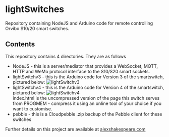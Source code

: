 # lightSwitches
Repository containing NodeJS and Arduino code for remote controlling Orvibo S10/20 smart switches.

## Contents
This repository contains 4 directories. They are as follows
* NodeJS - this is a server/mediator that provides a WebSocket, MQTT, HTTP and WeMo protocol interface to the S10/S20 smart sockets.
* lightSwitchv3 - this is the Arduino code for Version 3 of the smartswitch, pictured below:
![lightSwitchv3](http://new.alexshakespeare.com/wp-content/uploads/2018/01/v3.jpg)
* lightSwitchv4 - this is the Arduino code for Version 4 of the smartswitch, pictured below:
![lightSwitchv4](http://new.alexshakespeare.com/wp-content/uploads/2018/01/v4.jpg)
<br/>index.html is the uncompressed version of the page this switch serves from PROGMEM - compress it using an online tool of your choice if you want to customise.
* pebble - this is a Cloudpebble .zip backup of the Pebble client for these switches

Further details on this project are available at [alexshakespeare.com](http://new.alexshakespeare.com/self-actuated-programmable-switch/)
